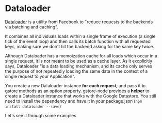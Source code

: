 # Dataloader

[Dataloader](https://github.com/facebook/dataloader) is a utility from Facebook to "reduce requests to the backends via batching and caching".

It combines all individuals loads within a single frame of execution (a single tick of the event loop) and then calls its batch function with all requested keys, making sure we don't hit the backend asking for the same key twice.

Although Dataloader has a memoization cache for all loads which occur in a single request, it is not meant to be used as a cache layer. As it excplicitly says, Dataloader "is a data loading mechanism, and its cache only serves the purpose of not repeatedly loading the same data in the context of a single request to your Application".

You create a new Dataloader instance **for each request**, and pass it to gstore methods as an option property. 
gstore-node provides a **helper** to create a Dataloader instance that works with the Google Datastore. You still need to install the dependency and have it in your package.json (`npm install dataloader --save`)  

Let's see it through some examples.

```js

```